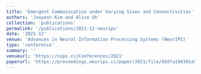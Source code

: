 ```yaml
---
title: 'Emergent Communication under Varying Sizes and Connectivities'
authors: 'Jooyeon Kim and Alice Oh'
collection: 'publications'
permalink: '/publications/2021-12-neurips'
date: '2021-12'
venue: 'Advances in Neural Information Processing Systems (NeurIPS)'
type: 'conference'
summary: ''
venueurl: 'https://nips.cc/Conferences/2021'
paperurl: 'https://proceedings.neurips.cc/paper/2021/file/92dfa194391a59dc65b88b704599dbd6-Paper.pdf'
---
```


